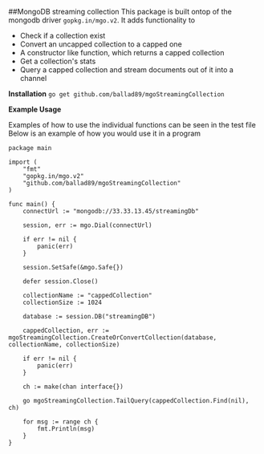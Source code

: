 ##MongoDB streaming collection
This package is built ontop of the mongodb driver `gopkg.in/mgo.v2`.
It adds functionality to
- Check if a collection exist
- Convert an uncapped collection to a capped one
- A constructor like function, which returns a capped collection
- Get a collection's stats
- Query a capped collection and stream documents out of it into a channel 

**Installation**
`go get github.com/ballad89/mgoStreamingCollection`

**Example Usage**

Examples of how to use the individual functions can be seen in the test file
Below is an example of how you would use it in a program

```
package main

import (
    "fmt"
    "gopkg.in/mgo.v2"
    "github.com/ballad89/mgoStreamingCollection"
)

func main() {
    connectUrl := "mongodb://33.33.13.45/streamingDb"

    session, err := mgo.Dial(connectUrl)

    if err != nil {
        panic(err)
    }

    session.SetSafe(&mgo.Safe{})

    defer session.Close()

    collectionName := "cappedCollection"
    collectionSize := 1024

    database := session.DB("streamingDB")

    cappedCollection, err := mgoStreamingCollection.CreateOrConvertCollection(database, collectionName, collectionSize)

    if err != nil {
        panic(err)
    }

    ch := make(chan interface{})

    go mgoStreamingCollection.TailQuery(cappedCollection.Find(nil), ch)

    for msg := range ch {
        fmt.Println(msg)
    }
}
```